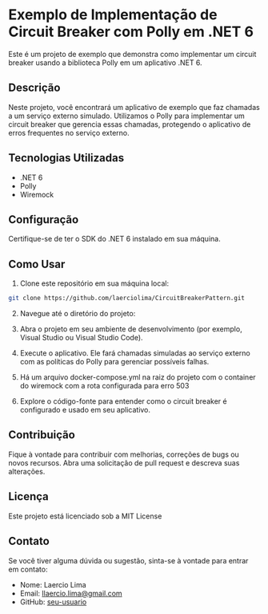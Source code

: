 

# Exemplo de Implementação de Circuit Breaker com Polly em .NET 6

Este é um projeto de exemplo que demonstra como implementar um circuit breaker usando a biblioteca Polly em um aplicativo .NET 6.

## Descrição

Neste projeto, você encontrará um aplicativo de exemplo que faz chamadas a um serviço externo simulado. Utilizamos o Polly para implementar um circuit breaker que gerencia essas chamadas, protegendo o aplicativo de erros frequentes no serviço externo.

## Tecnologias Utilizadas

- .NET 6
- Polly
- Wiremock

## Configuração

Certifique-se de ter o SDK do .NET 6 instalado em sua máquina.

## Como Usar

1. Clone este repositório em sua máquina local:

```bash
git clone https://github.com/laerciolima/CircuitBreakerPattern.git
```

2. Navegue até o diretório do projeto:

3. Abra o projeto em seu ambiente de desenvolvimento (por exemplo, Visual Studio ou Visual Studio Code).

4. Execute o aplicativo. Ele fará chamadas simuladas ao serviço externo com as políticas do Polly para gerenciar possíveis falhas.

5. Há um arquivo docker-compose.yml na raiz do projeto com o container do wiremock com a rota configurada para erro 503

6. Explore o código-fonte para entender como o circuit breaker é configurado e usado em seu aplicativo.

## Contribuição

Fique à vontade para contribuir com melhorias, correções de bugs ou novos recursos. Abra uma solicitação de pull request e descreva suas alterações.

## Licença

Este projeto está licenciado sob a MIT License

## Contato

Se você tiver alguma dúvida ou sugestão, sinta-se à vontade para entrar em contato:

- Nome: Laercio Lima
- Email: llaercio.lima@gmail.com
- GitHub: [seu-usuario](https://github.com/seu-usuario)
